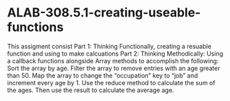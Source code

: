# ALAB-308.5.1-creating-useable-functions

This assigment consist Part 1: Thinking Functionally, creating a resuable function and using to make calcuations
Part 2: Thinking Methodically: Using a callback functions alongside Array methods to accomplish the following:
Sort the array by age.
Filter the array to remove entries with an age greater than 50.
Map the array to change the “occupation” key to “job” and increment every age by 1.
Use the reduce method to calculate the sum of the ages.
Then use the result to calculate the average age.
